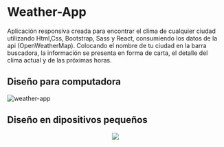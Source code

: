 
# Weather-App
Aplicación responsiva creada para encontrar el clima de cualquier ciudad utilizando Html,Css, Bootstrap, Sass y React, consumiendo los datos de la api (OpenWeatherMap).
Colocando el nombre de tu ciudad en la barra buscadora, la información se presenta en forma de carta, el detalle del clima actual y de las próximas horas.


## Diseño para computadora
![weather-app](https://user-images.githubusercontent.com/88751880/180582516-aebf1f2d-3a09-4aae-a5d4-36a4a747f860.JPG)

## Diseño en dipositivos pequeños
<p align='center'>
<img src='https://user-images.githubusercontent.com/88751880/180582525-16338771-d60a-445d-b283-026a08232087.JPG'/>
</p>
